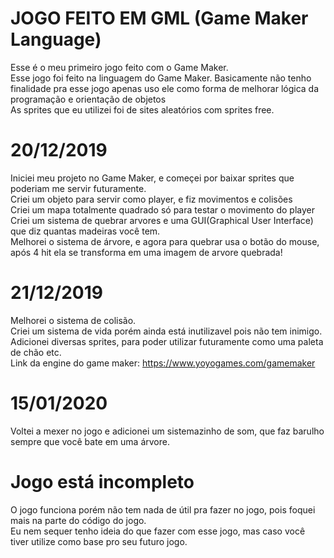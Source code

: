 # JOGO FEITO EM GML (Game Maker Language)
 Esse é o meu primeiro jogo feito com o Game Maker.  
 Esse jogo foi feito na linguagem do Game Maker. 
 Basicamente não tenho finalidade pra esse jogo apenas uso ele como forma de melhorar lógica da programação e orientação de objetos  
 As sprites que eu utilizei foi de sites aleatórios com sprites free.  
 
 # 20/12/2019
 Iniciei meu projeto no Game Maker, e começei por baixar sprites que poderiam me servir futuramente.  
 Criei um objeto para servir como player, e fiz movimentos e colisões  
 Criei um mapa totalmente quadrado só para testar o movimento do player  
 Criei um sistema de quebrar arvores e uma GUI(Graphical User Interface) que diz quantas madeiras você tem.  
 Melhorei o sistema de árvore, e agora para quebrar usa o botão do mouse, após 4 hit ela se transforma em uma imagem de arvore quebrada!  
 
 # 21/12/2019
 Melhorei o sistema de colisão.  
 Criei um sistema de vida porém ainda está inutilizavel pois não tem inimigo.  
 Adicionei diversas sprites, para poder utilizar futuramente como uma paleta de chão etc.  
 Link da engine do game maker: https://www.yoyogames.com/gamemaker  
 
 # 15/01/2020
 Voltei a mexer no jogo e adicionei um sistemazinho de som, que faz barulho sempre que você bate em uma árvore.
 
 
 
 # Jogo está incompleto
 O jogo funciona porém não tem nada de útil pra fazer no jogo, pois foquei mais na parte do código do jogo.  
 Eu nem sequer tenho ideia do que fazer com esse jogo, mas caso você tiver utilize como base pro seu futuro jogo.  
 
 
